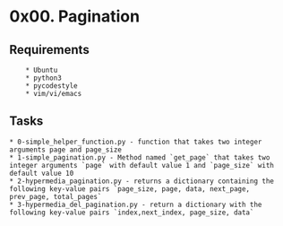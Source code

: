 # 0x00. Pagination

## Requirements
        * Ubuntu
        * python3
        * pycodestyle
        * vim/vi/emacs

## Tasks
    * 0-simple_helper_function.py - function that takes two integer arguments page and page_size
    * 1-simple_pagination.py - Method named `get_page` that takes two integer arguments `page` with default value 1 and `page_size` with default value 10
    * 2-hypermedia_pagination.py - returns a dictionary containing the following key-value pairs `page_size, page, data, next_page, prev_page, total_pages`
    * 3-hypermedia_del_pagination.py - return a dictionary with the following key-value pairs `index,next_index, page_size, data`